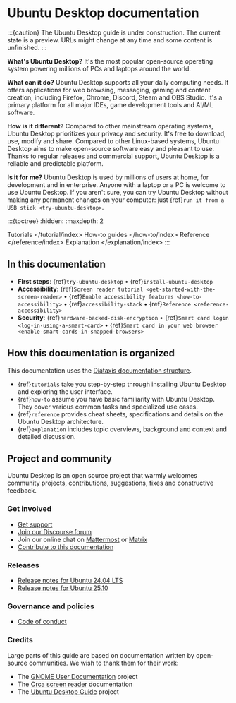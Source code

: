 # Ubuntu Desktop documentation

:::{caution}
The Ubuntu Desktop guide is under construction. The current state is a preview. URLs might change at any time and some content is unfinished.
:::

<!--
This introduction of Ubuntu Desktop is mainly reused from <https://ubuntu.com/desktop>.
-->

**What's Ubuntu Desktop?** It's the most popular open-source operating system powering millions of PCs and laptops around the world.

**What can it do?** Ubuntu Desktop supports all your daily computing needs. It offers applications for web browsing, messaging, gaming and content creation, including Firefox, Chrome, Discord, Steam and OBS Studio. It's a primary platform for all major IDEs, game development tools and AI/ML software. 

**How is it different?** Compared to other mainstream operating systems, Ubuntu Desktop prioritizes your privacy and security. It's free to download, use, modify and share. Compared to other Linux-based systems, Ubuntu Desktop aims to make open-source software easy and pleasant to use. Thanks to regular releases and commercial support, Ubuntu Desktop is a reliable and predictable platform.

**Is it for me?** Ubuntu Desktop is used by millions of users at home, for development and in enterprise. Anyone with a laptop or a PC is welcome to use Ubuntu Desktop. If you aren't sure, you can try Ubuntu Desktop without making any permanent changes on your computer: just {ref}`run it from a USB stick <try-ubuntu-desktop>`.

:::{toctree}
:hidden:
:maxdepth: 2

Tutorials </tutorial/index>
How-to guides </how-to/index>
Reference </reference/index>
Explanation </explanation/index>
:::

## In this documentation

* **First steps**: {ref}`try-ubuntu-desktop` • {ref}`install-ubuntu-desktop`
* **Accessibility**: {ref}`Screen reader tutorial <get-started-with-the-screen-reader>` • {ref}`Enable accessibility features <how-to-accessibility>` • {ref}`accessibility-stack` • {ref}`Reference <reference-accessibility>`
* **Security**: {ref}`hardware-backed-disk-encryption` • {ref}`Smart card login <log-in-using-a-smart-card>` • {ref}`Smart card in your web browser <enable-smart-cards-in-snapped-browsers>`

<!--
::::{grid} 1 1 2 2

:::{grid-item-card} Tutorial
:link: /tutorial/index
:link-type: doc

**Get started**: a hands-on introduction to Ubuntu Desktop for new users
:::

:::{grid-item-card} How-to guides
:link: /how-to/index
:link-type: doc

**Step-by-step guides** covering key operations and common tasks
:::
::::

::::{grid} 1 1 2 2
:reverse:

:::{grid-item-card} Reference
:link: /reference/index
:link-type: doc

**Technical information**: cheat sheets, specifications, APIs, architecture
:::

:::{grid-item-card} Explanation
:link: /explanation/index
:link-type: doc

**Concepts**: discussion and clarification of key topics
:::
::::
-->


## How this documentation is organized

This documentation uses the [Diátaxis documentation structure](https://diataxis.fr/).

* {ref}`tutorials` take you step-by-step through installing Ubuntu Desktop and exploring the user interface.
* {ref}`how-to` assume you have basic familiarity with Ubuntu Desktop. They cover various common tasks and specialized use cases.
* {ref}`reference` provides cheat sheets, specifications and details on the Ubuntu Desktop architecture.
* {ref}`explanation` includes topic overviews, background and context and detailed discussion.


## Project and community

Ubuntu Desktop is an open source project that warmly welcomes community projects, contributions, suggestions, fixes and constructive feedback.

### Get involved

* [Get support](https://ubuntu.com/support/community-support)
* [Join our Discourse forum](https://discourse.ubuntu.com/c/project/desktop/)
* Join our online chat on [Mattermost](https://chat.canonical.com/canonical/channels/desktop) or [Matrix](https://matrix.to/#/#desktop-dev:ubuntu.com)
* [Contribute to this documentation](https://github.com/ubuntu/ubuntu-desktop-documentation/blob/main/CONTRIBUTING.md)

### Releases

* [Release notes for Ubuntu 24.04 LTS](https://discourse.ubuntu.com/t/noble-numbat-release-notes/39890)
* [Release notes for Ubuntu 25.10](https://discourse.ubuntu.com/t/questing-quokka-release-notes/59220)
<!--
* [Ubuntu 25.10 Roadmap](https://discourse.ubuntu.com/t/ubuntu-desktop-25-10-the-questing-quokka-roadmap/)
-->

### Governance and policies

* [Code of conduct](https://ubuntu.com/community/code-of-conduct)



### Credits

Large parts of this guide are based on documentation written by open-source communities. We wish to thank them for their work:

* The [GNOME User Documentation](https://gitlab.gnome.org/GNOME/gnome-user-docs) project
* The [Orca screen reader](https://gitlab.gnome.org/GNOME/orca) documentation
* The [Ubuntu Desktop Guide](https://launchpad.net/ubuntu/+source/ubuntu-docs) project

